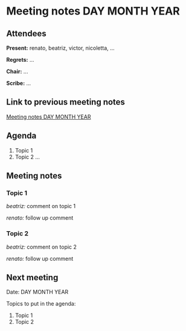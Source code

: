 # Meeting notes DAY MONTH YEAR

## Attendees

**Present:** renato, beatriz, victor, nicoletta, ...

**Regrets:** ...

**Chair:** ...

**Scribe:** ...

## Link to previous meeting notes

[Meeting notes DAY MONTH YEAR](meeting-YYYY-MM-DD.md)

## Agenda

1. Topic 1
2. Topic 2
...

## Meeting notes

### Topic 1

*beatriz:* comment on topic 1

*renato:* follow up comment

### Topic 2

*beatriz:* comment on topic 2

*renato:* follow up comment

## Next meeting

Date: DAY MONTH YEAR

Topics to put in the agenda:
1. Topic 1
2. Topic 2
